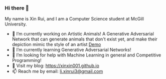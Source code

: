 ### Hi there 👋

My name is Xin Rui, and I am a Computer Science student at McGill University. 

- 🔭 I’m currently working on Artistic Animals! A Generative Adversarial Network that can generate animals that don't exist yet, and make their depiction mimic the style of an artist [Demo](https://xinxin001.github.io/ArtisticAnimalsWebApp/)
- 🌱 I’m currently learning Generative Adversarial Networks!
- 🤔 I’m looking for help with Machine Learning in general and Competitive Programming!
- 💬 Visit my blog: https://xinxin001.github.io
- 📫 Reach me by email: li.xinrui3@gmail.com
